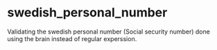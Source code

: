 # swedish_personal_number

Validating the swedish personal number (Social security number) done using the brain instead of regular experssion.
